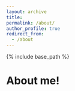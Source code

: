 ```yaml
---
layout: archive
title: 
permalink: /about/
author_profile: true
redirect_from:
  - /about
---
```


{% include base_path %}

About me!
======
